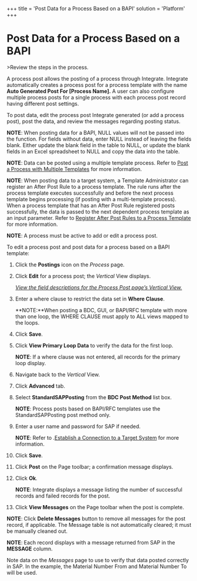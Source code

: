 +++
title = 'Post Data for a Process Based on a BAPI'
solution = 'Platform'
+++

# Post Data for a Process Based on a BAPI

<span id="Post Data using a BAPI Steps" class="popUpLink">\>Review the
steps in the process. </span>

A process post allows the posting of a process through Integrate.
Integrate automatically creates a process post for a process template
with the name **Auto Generated Post For \[Process Name\].** A user can
also configure multiple process posts for a single process with each
process post record having different post settings.

To post data, edit the process post Integrate generated (or add a
process post), post the data, and review the messages regarding posting
status.

<span style="font-weight: bold;">NOTE</span>: When posting data for a
BAPI, NULL values will not be passed into the function. For fields
without data, enter NULL instead of leaving the fields blank. Either
update the blank field in the table to NULL, or update the blank fields
in an Excel spreadsheet to NULL and copy the data into the table.

<span style="font-weight: bold;">NOTE</span>: Data can be posted using a
multiple template process. Refer to [Post a Process with Multiple
Templates](Post_a_Process_with_Multiple_Templates.htm) for more
information.

<span style="font-weight: bold;">NOTE</span>: When posting data to a
target system, a Template Administrator can register an After Post Rule
to a process template. The rule runs after the process template executes
successfully and before the next process template begins processing (if
posting with a multi-template process). When a process template that has
an After Post Rule registered posts successfully, the data is passed to
the next dependent process template as an input parameter. Refer to
[Register After Post Rules to a Process
Template](Register_After_Post_Rules_to_a_Process_Template_Overview.htm)
for more information.

**NOTE**: A process must be active to add or edit a process post.

To edit a process post and post data for a process based on a BAPI
template:  

1.  Click the **Postings** icon on the *Process* page.

2.  Click **Edit** for a process post; the *Vertical* View displays. 
    
    *[View the field descriptions for the Process Post page’s Vertical
    View.](../Page_Desc/Process_Post_H.htm#Process_Post_V_All_Tabs)*

3.  Enter a where clause to restrict the data set in **Where Clause**.
    
    **NOTE:**When posting a BDC, GUI, or BAPI/RFC template with more
    than one loop, the WHERE CLAUSE must apply to ALL views mapped to
    the loops.

4.  Click **Save**.

5.  Click **View Primary Loop Data** to verify the data for the first
    loop.
    
    **NOTE**: If a where clause was not entered, all records for the
    primary loop display.

6.  Navigate back to the *Vertical* View.

7.  Click **Advanced** tab.

8.  Select **StandardSAPPosting** from the **BDC Post Method** list box.
    
    **NOTE**: Process posts based on BAPI/RFC templates use the
    StandardSAPPosting post method only.

9.  Enter a user name and password for SAP if needed.
    
    **NOTE**: Refer to .[Establish a Connection to a Target
    System](../../Common/Use_Cases/Establish_a_Connection_to_a_target_system_Overview.htm)
    for more information.

10. Click **Save**.

11. Click **Post** on the Page toolbar; a confirmation message displays.

12. Click **Ok**.
    
    **NOTE**: Integrate displays a message listing the number of
    successful records and failed records for the post.

13. Click **View Messages** on the Page toolbar when the post is
    complete.

**NOTE**: Click **Delete Messages** button to remove all messages for
the post record, if applicable. The Message table is not automatically
cleared; it must be manually cleaned out.

**NOTE**: Each record displays with a message returned from SAP in the
**MESSAGE** column.

Note data on the *Messages* page to use to verify that data posted
correctly in SAP. In the example, the Material Number From and Material
Number To will be used.
